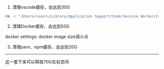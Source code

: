 1. 清理vscode缓存，会达到30G

```sh
rm -r "/Users/<user>/Library/Application Support/Code/Service Worker/CacheStorage"
```

2. 清理Docker缓存，会达到50G

docker settings: docker image size调小点

3. 清理yarn、npm缓存，会达到20G

---

这一套下来可以释放70G左右空间
